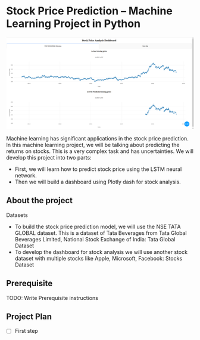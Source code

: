 # Stock Price Prediction – Machine Learning Project in Python

![img.png](img.png)

Machine learning has significant applications in the stock price prediction. In this machine learning project, we will be talking about predicting the returns on stocks. This is a very complex task and has uncertainties. We will develop this project into two parts:
- First, we will learn how to predict stock price using the LSTM neural network.
- Then we will build a dashboard using Plotly dash for stock analysis.

## About the project

Datasets

- To build the stock price prediction model, we will use the NSE TATA GLOBAL 
  dataset. This is a dataset of Tata Beverages from Tata Global Beverages 
  Limited, National Stock Exchange of India: Tata Global Dataset
- To develop the dashboard for stock analysis we will use another stock 
  dataset with multiple stocks like Apple, Microsoft, Facebook: Stocks Dataset
## Prerequisite

TODO: Write Prerequisite instructions

## Project Plan

- [ ] First step
